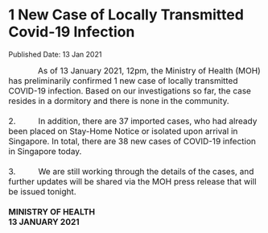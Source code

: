 <html>
    <meta http-equiv="Content-Type" content="text/html; charset=utf-8"/>
    <meta charset="utf-8"/>
    <title>1 New Case of Locally Transmitted Covid-19 Infection </title>
    <body><h1>1 New Case of Locally Transmitted Covid-19 Infection </h1>
    <p>Published Date: 13 Jan 2021</p> <span style="font-size: 16px;">&nbsp; &nbsp; &nbsp; &nbsp; &nbsp; &nbsp; &nbsp;As of 13 January 2021, 12pm, the Ministry of Health (MOH) has preliminarily confirmed 1 new case of locally transmitted COVID-19 infection. Based on our investigations so far, the case resides in a dormitory and there is none in the community.&nbsp;<br><br>2.&nbsp; &nbsp; &nbsp; &nbsp; &nbsp; In addition, there are 37 imported cases, who had already been placed on Stay-Home Notice or isolated upon arrival in Singapore. In total, there are 38 new cases of COVID-19 infection in Singapore today.<br><br>3.&nbsp; &nbsp; &nbsp; &nbsp; &nbsp;&nbsp;We are still working through the details of the cases, and further updates will be shared via the MOH press release that will be issued tonight.&nbsp;<br><br></span><div><span style="font-size: 16px;"><strong>MINISTRY OF HEALTH<br>13 JANUARY 2021</strong><br></span><div><span style="font-size: 16px;"><br></span></div><span style="font-size: 16px;"><br></span></div></body>
</html>